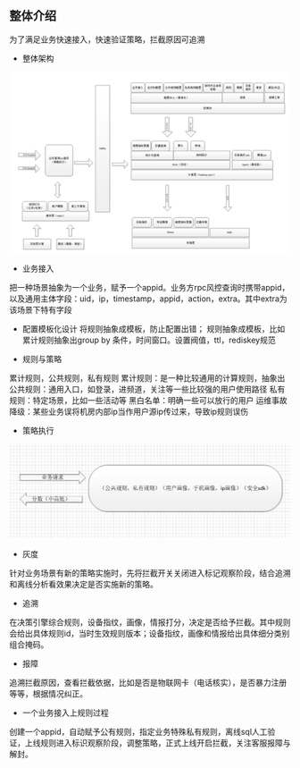 ## 整体介绍
为了满足业务快速接入，快速验证策略，拦截原因可追溯

* 整体架构

![image](https://github.com/huzhanchi/biz-risk/blob/main/images/biz-risk.png)

* 业务接入

把一种场景抽象为一个业务，赋予一个appid。业务方rpc风控查询时携带appid，以及通用主体字段：uid，ip，timestamp，appid，action，extra。其中extra为该场景下特有字段

* 配置模板化设计
将规则抽象成模板，防止配置出错；
规则抽象成模板，比如累计规则抽象出group by 条件，时间窗口。设置阀值，ttl，rediskey规范

* 规则与策略

累计规则，公共规则，私有规则
累计规则：是一种比较通用的计算规则，抽象出
公共规则：通用入口，如登录，进频道，关注等一些比较强的用户使用路径
私有规则：特定场景，比如一些活动等
黑白名单：明确一些可以放行的用户
运维事故降级：某些业务误将机房内部ip当作用户源ip传过来，导致ip规则误伤

* 策略执行

![image](https://github.com/huzhanchi/biz-risk/blob/main/images/juece.png)

* 灰度

针对业务场景有新的策略实施时，先将拦截开关关闭进入标记观察阶段，结合追溯和离线分析看效果决定是否实施新的策略。

* 追溯

在决策引擎综合规则，设备指纹，画像，情报打分，决定是否给予拦截。其中规则会给出具体规则id，当时生效规则版本；设备指纹，画像和情报给出具体细分类别组合掩码。

* 报障

追溯拦截原因，查看拦截依据，比如是否是物联网卡（电话核实），是否暴力注册等等，根据情况纠正。

* 一个业务接入上规则过程

创建一个appid，自动赋予公有规则，指定业务特殊私有规则，离线sql人工验证，上线规则进入标识观察阶段，调整策略，正式上线开启拦截，关注客服报障与解封。